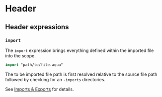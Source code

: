 # Header

## Header expressions

### `import`

The `import` expression brings everything defined within the imported file into the scope.

```haskell
import "path/to/file.aqua"
```

The to be imported file path is first resolved relative to the source file path followed by checking for an `-imports` directories.

See [Imports & Exports](../header/) for details.
